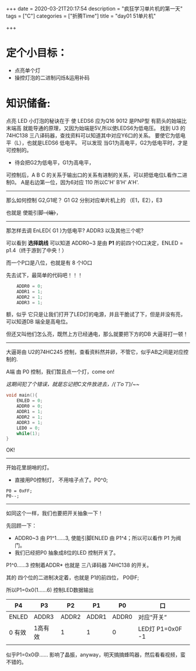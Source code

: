 +++
date = 2020-03-21T20:17:54
description = "疯狂学习单片机的第一天"
tags = ["C"]
categories = ["折腾Time"]
title = "day01 51单片机"

+++
# 定个小目标：
- 点亮单个灯
- 操控灯泡的二进制闪烁&运用补码
# 知识储备:
点亮 LED 小灯泡的秘诀在于 使 LEDS6 应为Q16 9012 是PNP型
有箭头的始端比末端高 就能导通的原理，又因为始端是5V,所以使LEDS6为低电压。
找到 U3 的74HC138 三八译码器，查找资料可以知道其中对应Y6口的关系。
要使它为低电平（L），也就是LEDS6 低电平。
可以发现 当G1为高电平，G2为低电平时，才是可控制的。
- 待会把G2为低电平，G1为高电平，

可控制后，A B C 的关系于输出口的关系有进制的关系，可以把低电位L看作二进制0。
A是右边第一位，因为6对应 110 所以C'H' B'H' A'H'.

---
那么如何控制 G2,G1呢？
G1 G2 分别对应单片机上的 （E1，E2），E3

 也就是	使能引脚~~（端）~~，

---

那怎样去调 EnLED{ G1 }为低电平? ADDR3 以及其他三个呢?

可以看到 **选择跳线** 可以知道 ADDR0~3 是由 **P1** 的前四个IO口决定，ENLED = p1.4（终于游到了中央！）

而一个P口是八位，也就是有 8 个IO口

先去试下，最简单的代码吧！！！

``` 	c 0;
	ADDR0 = 0;
	ADDR1 = 1;
	ADDR2 = 1;
	ADDR3 = 1;
```

额，似乎 它只是让我们打开了LED灯的电源，并且干脆试了下，但是并没有亮，可以知道DB 端全是高电位。

但还又叫他们怎么亮，既然上方已经通电，那么就要把下方的DB 大逼哥打一顿！

---

大逼哥由 U2的74HC245 控制，查看资料然并卵，不管它，似乎AB之间是对应控制的.

A端 由 P0 控制，我们暂且点一个灯，come on!

*这期间犯了个错误，就是忘记把C文件放进去，/(ㄒoㄒ)/~~*

```c
void main(){
	ENLED = 0;
	ADDR0 = 0;
	ADDR1 = 1;
	ADDR2 = 1;
	ADDR3 = 1;
	LED0 = 0;
	while(1);
}
```

OK!

---

开始花里胡哨的灯。

- 直接用P0控制灯， 不用啥子点了。P0^0;

```
P0 = 0xFF;
P0--;
```

---

如同这个一样，我们也要把开关抽象一下！

先回顾一下：

- ADDR0~3 由 P1^1……3, 使能引脚ENLED 由 P1^4；所以可以看作 P1 为阀门。
- 我们已经把P0 抽象成8位的LED 控制开关了。

P1^0……3 控制着ADDR* 也就是 三八译码器 74HC138 的开关。

其的 四个位的二进制决定着，也就是 P1的前四位， P0@F;

所以P1=0x0(1……6) 控制LED数据输出



| P4     | P3      | P2    | P1    | P0    | 口               |
| ------ | ------- | ----- | ----- | ----- | ---------------- |
| ENLED  | ADDR3   | ADDR2 | ADDR1 | ADDR0 | 对应“开关“       |
| 0 有效 | 1高有效 | 1     | 1     | 0     | LED灯 P1=0x0F -1 |
|        |         |       |       |       |                  |

似乎P1=0x0@…… 影响了晶振，anyway，明天搞搞蜂鸣器，然后看看视频，蛮不错的。